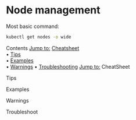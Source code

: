 # Node management

Most basic command:
```bash
kubectl get nodes -o wide
```

Contents
[Jump to:](#) [Cheatsheet](#cheatsheet) <br>
• [Tips](#) <br>
• [Examples](#minimal-pod-yaml) <br>
• [Warnings](#Warnings)
• [Troubleshooting](#troubleshooting)
[Jump to:](#) 
CheatSheet

Tips

Examples

Warnings

Troubleshoot
